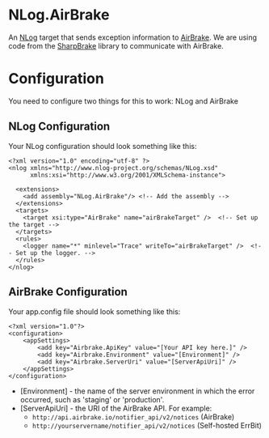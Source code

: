 # NLog.AirBrake #

An [NLog](http://nlog-project.org/) target that sends exception information to [AirBrake](https://airbrake.io/). We
are using code from the [SharpBrake](https://github.com/asbjornu/SharpBrake) library to communicate with AirBrake.

# Configuration #

You need to configure two things for this to work: NLog and AirBrake

## NLog Configuration ##

Your NLog configuration should look something like this:

	<?xml version="1.0" encoding="utf-8" ?>
	<nlog xmlns="http://www.nlog-project.org/schemas/NLog.xsd"
		  xmlns:xsi="http://www.w3.org/2001/XMLSchema-instance">
	  
	  <extensions>
		<add assembly="NLog.AirBrake"/> <!-- Add the assembly -->
	  </extensions>
	  <targets>
		<target xsi:type="AirBrake" name="airBrakeTarget" />  <!-- Set up the target -->
	  </targets>
	  <rules>
		<logger name="*" minlevel="Trace" writeTo="airBrakeTarget" />  <!-- Set up the logger. -->
	  </rules>
	</nlog>

## AirBrake Configuration ##

Your app.config file should look something like this:

	<?xml version="1.0"?>
	<configuration>
		<appSettings>
			<add key="Airbrake.ApiKey" value="[Your API key here.]" />
			<add key="Airbrake.Environment" value="[Environment]" />
			<add key="Airbrake.ServerUri" value="[ServerApiUri]" />
		</appSettings>
	</configuration>

- [Environment] - the name of the server environment in which the error occurred, such as 'staging' or 'production'.
- [ServerApiUri] - the URI of the AirBrake API. For example: 
   - `http://api.airbrake.io/notifier_api/v2/notices`  (AirBrake)
   - `http://yourservername/notifier_api/v2/notices`  (Self-hosted ErrBit)
